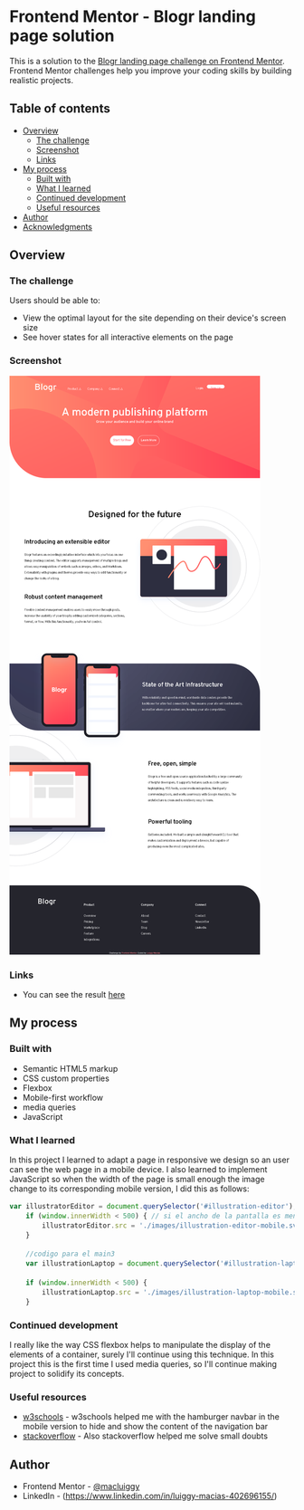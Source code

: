 # Frontend Mentor - Blogr landing page solution

This is a solution to the [Blogr landing page challenge on Frontend Mentor](https://www.frontendmentor.io/challenges/blogr-landing-page-EX2RLAApP). Frontend Mentor challenges help you improve your coding skills by building realistic projects. 

## Table of contents

- [Overview](#overview)
  - [The challenge](#the-challenge)
  - [Screenshot](#ScreenshoT)
  - [Links](#links)
- [My process](#my-process)
  - [Built with](#built-with)
  - [What I learned](#what-i-learned)
  - [Continued development](#continued-development)
  - [Useful resources](#useful-resources)
- [Author](#author)
- [Acknowledgments](#acknowledgments)



## Overview

### The challenge

Users should be able to:

- View the optimal layout for the site depending on their device's screen size
- See hover states for all interactive elements on the page

### Screenshot

![Final design of the project](./final.png)
### Links

- You can see the result [here](https://macluiggy.github.io/blogrLandingPage)

## My process


### Built with

- Semantic HTML5 markup
- CSS custom properties
- Flexbox
- Mobile-first workflow
- media queries
- JavaScript

### What I learned
In this project I learned to adapt a page in responsive we design so an user can see the web page in a mobile device. I also learned to implement JavaScript so when the width of the page is small enough the image change to its corresponding mobile version, I did this as follows:

```js
var illustratorEditor = document.querySelector('#illustration-editor');// selecciona la imagen
    if (window.innerWidth < 500) { // si el ancho de la pantalla es menor que el valor
        illustratorEditor.src = './images/illustration-editor-mobile.svg';// cambia la imagen
    }

    //codigo para el main3
    var illustrationLaptop = document.querySelector('#illustration-laptop');

    if (window.innerWidth < 500) {
        illustrationLaptop.src = './images/illustration-laptop-mobile.svg';
    }
```

### Continued development

I really like the way CSS flexbox helps to manipulate the display of the elements of a container, surely I'll continue using this technique. In this project this is the first time I used media queries, so I'll continue making project to solidify its concepts.



### Useful resources

- [w3schools](https://www.w3schools.com/howto/howto_css_menu_icon.asp) - w3schools helped me with the hamburger navbar in the mobile version to hide and show the content of the navigation bar
- [stackoverflow](https://stackoverflow.com/) - Also stackoverflow helped me solve small doubts

## Author

- Frontend Mentor - [@macluiggy](https://www.frontendmentor.io/profile/macluiggy)
- LinkedIn - (https://www.linkedin.com/in/luiggy-macias-402696155/)

